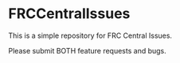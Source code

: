 # FRCCentralIssues

This is a simple repository for FRC Central Issues.

Please submit BOTH feature requests and bugs.
